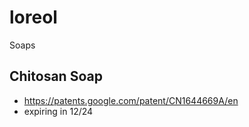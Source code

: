 # loreol
Soaps

## Chitosan Soap
- https://patents.google.com/patent/CN1644669A/en
- expiring in 12/24

